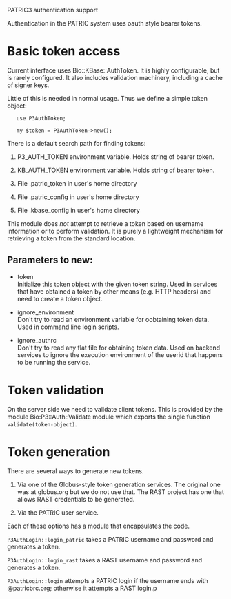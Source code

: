 PATRIC3 authentication support

Authentication in the PATRIC system uses oauth style bearer tokens.

# Basic token access

Current interface uses Bio::KBase::AuthToken. It is highly configurable, but is 
rarely configured. It also includes validation machinery, including a cache of signer keys.

Little of this is needed in normal usage. Thus we define a simple token object:

       use P3AuthToken;

       my $token = P3AuthToken->new();

There is a default search path for finding tokens:

1. P3_AUTH_TOKEN environment variable. Holds string of bearer token.

2. KB_AUTH_TOKEN environment variable. Holds string of bearer token.

3. File .patric_token in user's home directory

4. File .patric_config in user's home directory

5. File .kbase_config in user's home directory

This module does *not* attempt to retrieve a token based on username information or to perform validation. 
It is purely a lightweight mechanism for retrieving a token from the standard location.

## Parameters to new:

* token  
Initialize this token object with the given token string. Used
in services that have obtained a token by other means (e.g. 
HTTP headers) and need to create a token object.

* ignore_environment  
Don't try to read an environment variable for oobtaining token data. Used
in command line login scripts.

* ignore_authrc  
Don't try to read any flat file for obtaining token data. Used
on backend services to ignore the execution environment of
the userid that happens to be running the service.

# Token validation

On the server side we need to validate client tokens. This is provided by the 
module Bio:P3::Auth::Validate module which exports the single function `validate(token-object)`.

# Token generation

There are several ways to generate new tokens.

1. Via one of the Globus-style token generation services. The original one was at globus.org but we do not
use that. The RAST project has one that allows RAST credentials to be generated.

2. Via the PATRIC user service. 

Each of these options has a module that encapsulates the code. 

`P3AuthLogin::login_patric` takes a PATRIC username and password and generates a token.

`P3AuthLogin::login_rast` takes a RAST username and password and generates a token.

`P3AuthLogin::login` attempts a PATRIC login if the username ends with @patricbrc.org; otherwise 
it attempts a RAST login.p

